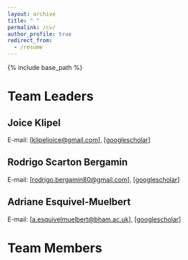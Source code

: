 ```yaml
---
layout: archive
title: " "
permalink: /cv/
author_profile: true
redirect_from:
  - /resume
---
```


{% include base_path %}

Team Leaders
======
## Joice Klipel

E-mail: [[klipeljoice@gmail.com](mailto:klipeljoice@gmail.com)], [[googlescholar](https://scholar.google.com/citations?user=oG4eV9MAAAAJ&hl=pt-BR)]

## Rodrigo Scarton Bergamin

E-mail: [[rodrigo.bergamin80@gmail.com](mailto:rodrigo.bergamin80@gmail.com)], [[googlescholar](https://scholar.google.com.br/citations?user=uAoCb5gAAAAJ&hl=pt-PT)]

## Adriane Esquivel-Muelbert

E-mail: [[a.esquivelmuelbert@bham.ac.uk](mailto:a.esquivelmuelbert@bham.ac.uk)], [[googlescholar](https://scholar.google.com/citations?user=d6XOOK0AAAAJ&hl=en)]


Team Members
======
